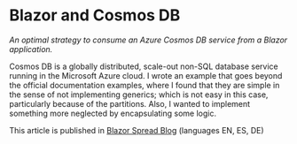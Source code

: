 ﻿# Blazor and Cosmos DB

*An optimal strategy to consume an Azure Cosmos DB service from a Blazor application.*

Cosmos DB is a globally distributed, scale-out non-SQL database service running in the Microsoft Azure cloud. I wrote an example that goes beyond the official documentation examples, where I found that they are simple in the sense of not implementing generics; which is not easy in this case, particularly because of the partitions. Also, I wanted to implement something more neglected by encapsulating some logic.

This article is published in [Blazor Spread Blog](https://www.blazorspread.net/blogview/8) (languages EN, ES, DE)
